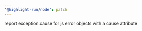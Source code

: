 ```yaml
---
'@highlight-run/node': patch
---
```


report exception.cause for js error objects with a cause attribute
